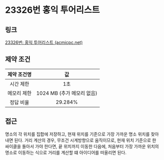 # 23326번 홍익 투어리스트

## 링크

[23326번: 홍익 투어리스트 (acmicpc.net)](https://www.acmicpc.net/problem/23326)

## 제약 조건

| 제약 조건명 |             값             |
| :---------: | :------------------------: |
|  시간 제한  |            1초             |
| 메모리 제한 | 1024 MB (추가 메모리 없음) |
|  정답 비율  |          29.284%           |

## 접근

명소의 각 위치를 집합에 저장하고, 현재 위치를 기준으로 가장 가까운 명소 위치를 찾아내면 된다. 거리 계산의 경우, 무조건 시계방향으로 움직이므로, 현재 위치 기준으로 한 싸이클을 돌아서 가야 한다면, 끝 위치까지 이동한 다음에, 처음부터 가장 가까운 위치의 명소로 이동하는 식으로 거리를 계산할 떄 아이디어를 떠올리면 된다.
